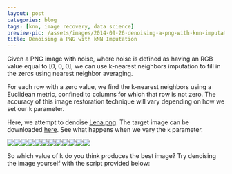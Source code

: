 ```yaml
---
layout: post
categories: blog
tags: [knn, image recovery, data science]
preview-pic: /assets/images/2014-09-26-denoising-a-png-with-knn-imputation.png
title: Denoising a PNG with kNN Imputation
---
```


Given a PNG image with noise, where noise is defined as having an RGB value equal to [0, 0, 0], we can use k-nearest neighbors imputation to fill in the zeros using nearest neighbor averaging.

For each row with a zero value, we find the k-nearest neighbors using a Euclidean metric, confined to columns for which that row is not zero. The accuracy of this image restoration technique will vary depending on how we set our `k` parameter.

Here, we attempt to denoise [Lena.png](https://www.dropbox.com/s/hq40pvtelpawp84/Lena_noise.png?dl=0). The target image can be downloaded [here](https://www.dropbox.com/s/9xduhkpe9zguaro/lenna.png?dl=0). See what happens when we vary the `k` parameter.

![](http://static.squarespace.com/static/535d5283e4b0b9aa73979311/539493cce4b0879e3181f243/5426088de4b084cab60b5f24/1411778772887/png_processing1x1.jpg)![](http://static.squarespace.com/static/535d5283e4b0b9aa73979311/539493cce4b0879e3181f243/5426088de4b017861366b7ca/1411778925242/png_processing2x1.jpg)![](http://static.squarespace.com/static/535d5283e4b0b9aa73979311/539493cce4b0879e3181f243/5426088ee4b084cab60b5f26/1411778931242/png_processing3x1.jpg)![](http://static.squarespace.com/static/535d5283e4b0b9aa73979311/539493cce4b0879e3181f243/5426088ee4b084cab60b5f28/1411778936970/png_processing4x1.jpg)![](http://static.squarespace.com/static/535d5283e4b0b9aa73979311/539493cce4b0879e3181f243/5426088ee4b084cab60b5f2a/1411778942179/png_processing5x1.jpg)![](http://static.squarespace.com/static/535d5283e4b0b9aa73979311/539493cce4b0879e3181f243/5426088ee4b084cab60b5f2c/1411778947089/png_processing6x1.jpg)![](http://static.squarespace.com/static/535d5283e4b0b9aa73979311/539493cce4b0879e3181f243/5426088ee4b084cab60b5f2e/1411778955097/png_processing7x1.jpg)![](http://static.squarespace.com/static/535d5283e4b0b9aa73979311/539493cce4b0879e3181f243/5426088ee4b084cab60b5f30/1411778962702/png_processing8x1.jpg)![](http://static.squarespace.com/static/535d5283e4b0b9aa73979311/539493cce4b0879e3181f243/5426088ee4b084cab60b5f32/1411778970139/png_processing9x1.jpg)![](http://static.squarespace.com/static/535d5283e4b0b9aa73979311/539493cce4b0879e3181f243/5426088ee4b084cab60b5f3f/1411778977852/png_processing10x1.jpg)![](http://static.squarespace.com/static/535d5283e4b0b9aa73979311/539493cce4b0879e3181f243/5426088ee4b084cab60b5f45/1411778985327/png_processing11x1.jpg)![](http://static.squarespace.com/static/535d5283e4b0b9aa73979311/539493cce4b0879e3181f243/5426088ee4b084cab60b5f48/1411778992852/png_processing12x1.jpg)

So which value of k do you think produces the best image? Try denoising the image yourself with the script provided below:

<script src="https://gist.github.com/rcquan/bb8066562c15c42678c2.js"></script>
